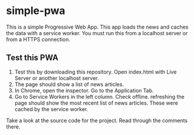 # simple-pwa

This is a simple Progressive Web App. This app loads the news and caches the data with a service worker. You must run this from a localhost server or from a HTTPS connection. 

## Test this PWA

1. Test this by downloading this repository. Open index.html with Live Server or another localhost server. 
2. The page should show a list of news articles.
3. In Chrome, open the inspector. Go to the Application Tab.
4. Go to Service Workers in the left column. Check offline. refreshing the page should show the most recent list of news articles. These were cached by the service worker.

Take a look at the source code for the project. Read through the comments there. 

 
